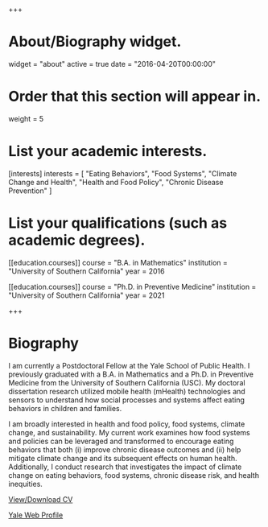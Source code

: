 +++
# About/Biography widget.
widget = "about"
active = true
date = "2016-04-20T00:00:00"

# Order that this section will appear in.
weight = 5

# List your academic interests.
[interests]
  interests = [
    "Eating Behaviors",
    "Food Systems",
    "Climate Change and Health",
    "Health and Food Policy",
    "Chronic Disease Prevention"
  ]

# List your qualifications (such as academic degrees).

[[education.courses]]
  course = "B.A. in Mathematics"
  institution = "University of Southern California"
  year = 2016
  
[[education.courses]]
  course = "Ph.D. in Preventive Medicine"
  institution = "University of Southern California"
  year = 2021
 
+++

# Biography

I am currently a Postdoctoral Fellow at the Yale School of Public Health. I previously graduated with a B.A. in Mathematics and a Ph.D. in Preventive Medicine from the University of Southern California (USC). My doctoral dissertation research utilized mobile health (mHealth) technologies and sensors to understand how social processes and systems affect eating behaviors in children and families.

I am broadly interested in health and food policy, food systems, climate change, and sustainability. My current work examines how food systems and policies can be leveraged and transformed to encourage eating behaviors that both (i) improve chronic disease outcomes and (ii) help mitigate climate change and its subsequent effects on human health. Additionally, I conduct research that investigates the impact of climate change on eating behaviors, food systems, chronic disease risk, and health inequities. 

[View/Download CV](tinyurl.com/bmb2021-11)

[Yale Web Profile](https://ysph.yale.edu/profile/brooke_bell/)

